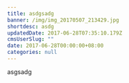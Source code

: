 ```yaml
---
title: asdgsadg
banner: /img/img_20170507_213429.jpg
shortdesc: asdg
updatedDate: 2017-06-28T07:35:10.179Z
cmsUserSlug: ""
date: 2017-06-28T00:00:00+08:00
categories: null
---
```


asgsadg